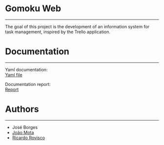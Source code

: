 # Gomoku Web
----
The goal of this project is the development of an information system for task management, inspired by the Trello application.

# Documentation
----
Yaml documentation:\
[Yaml file](https://github.com/Jose-Borges/Task-Manager/blob/master/docs/swagger.yaml)


Documentation report:\
[Report](https://github.com/Jose-Borges/Task-Manager/blob/master/docs/RelatorioLS.pdf)

# Authors
----
- José Borges
- [João Mota](https://github.com/JMota49508)
- [Ricardo Rovisco](https://github.com/Rovisco23)
